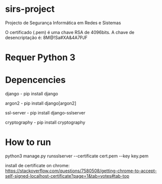 # sirs-project
Projecto de Segurança Informática em Redes e Sistemas

O certificado (.pem) é uma chave RSA de 4096bits. A chave de desencriptação é:
8M@!Sa#XA&4A7PJF

# Requer Python 3



# Depencencies
django - pip install django

argon2 - pip install django[argon2]

ssl-server - pip install django-sslserver

cryptography - pip install cryptography

# How to run
python3 manage.py runsslserver --certificate cert.pem --key key.pem

install de certificate on chrome: https://stackoverflow.com/questions/7580508/getting-chrome-to-accept-self-signed-localhost-certificate?page=1&tab=votes#tab-top
